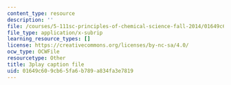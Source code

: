 ```yaml
---
content_type: resource
description: ''
file: /courses/5-111sc-principles-of-chemical-science-fall-2014/01649c609cb65fa6b789a834fa3e7819_f6Z99Gu6XEE.vtt
file_type: application/x-subrip
learning_resource_types: []
license: https://creativecommons.org/licenses/by-nc-sa/4.0/
ocw_type: OCWFile
resourcetype: Other
title: 3play caption file
uid: 01649c60-9cb6-5fa6-b789-a834fa3e7819
---
```

